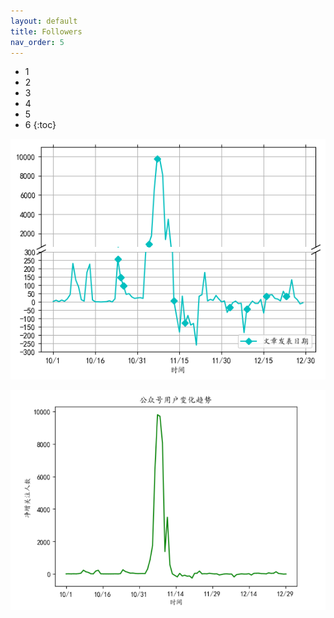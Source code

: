 ```yaml
---
layout: default
title: Followers
nav_order: 5
---
```


- 1
- 2
- 3
- 4
- 5
- 6
{:toc}

![followers_variation](/assets/followers_variation.png)


![followers_trend](/assets/followers_trend.png)


